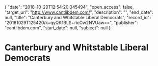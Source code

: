 {
  "date": "2018-10-29T12:54:20.045494", 
  "open_access": false, 
  "target_url": "http://www.cantlibdem.com/", 
  "description": "", 
  "end_date": null, 
  "title": "Canterbury and Whitstable Liberal Democrats", 
  "record_id": "20181029T125420/k+qyQK1BLS+ricOw2NVUaw==", 
  "publisher": "cantlibdem.com", 
  "start_date": null, 
  "subject": null
}

# Canterbury and Whitstable Liberal Democrats

